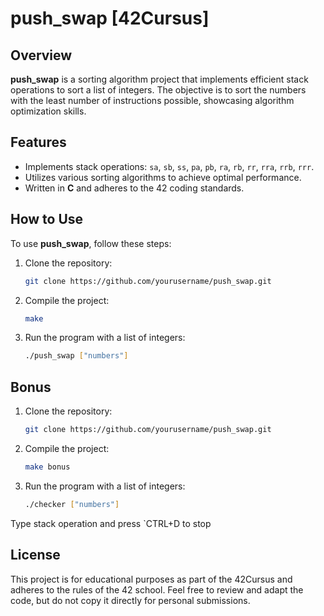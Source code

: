 # push_swap [42Cursus]

## Overview

**push_swap** is a sorting algorithm project that implements efficient stack operations to sort a list of integers. The objective is to sort the numbers with the least number of instructions possible, showcasing algorithm optimization skills.

## Features

- Implements stack operations: `sa`, `sb`, `ss`, `pa`, `pb`, `ra`, `rb`, `rr`, `rra`, `rrb`, `rrr`.
- Utilizes various sorting algorithms to achieve optimal performance.
- Written in **C** and adheres to the 42 coding standards.

## How to Use

To use **push_swap**, follow these steps:

1. Clone the repository:
   ```bash
   git clone https://github.com/yourusername/push_swap.git

2. Compile the project:
   ```bash
   make

3. Run the program with a list of integers:
   ```bash
   ./push_swap ["numbers"]

## Bonus

1. Clone the repository:
   ```bash
   git clone https://github.com/yourusername/push_swap.git

2. Compile the project:
   ```bash
   make bonus

3. Run the program with a list of integers:
   ```bash
   ./checker ["numbers"]

Type stack operation and press `CTRL+D to stop

## License

This project is for educational purposes as part of the 42Cursus and adheres to the rules of the 42 school. Feel free to review and adapt the code, but do not copy it directly for personal submissions.
